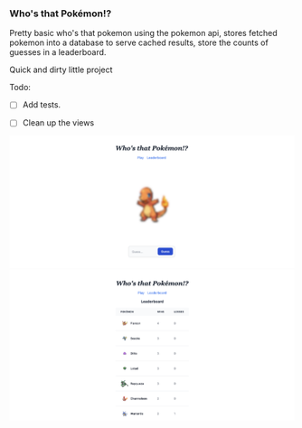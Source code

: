 ### Who's that Pokémon!?

Pretty basic who's that pokemon using the pokemon api, stores fetched pokemon into a database to serve cached results, store the counts of guesses in a leaderboard.

Quick and dirty little project

Todo:

- [ ] Add tests.
- [ ] Clean up the views


![](./screenshot.png)
![](./leaderboard.png)
